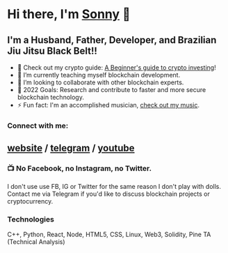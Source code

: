 # Hi there, I'm [Sonny](https://sonnyparlin.com) 👋 


## I'm a Husband, Father, Developer, and Brazilian Jiu Jitsu Black Belt!!

- 🔭 Check out my crypto guide: [A Beginner's guide to crypto investing](https://bit.ly/cryptoguide2022)!
- 🌱 I’m currently teaching myself blockchain development.
- 👯 I’m looking to collaborate with other blockchain experts.
- 🥅 2022 Goals: Research and contribute to faster and more secure blockchain technology.
- ⚡ Fun fact: I'm an accomplished musician, [check out my music](https://music.youtube.com/playlist?list=PLj9lh13xPM4NtMGzpbghwBlWZ_3LaUk_P&feature=share).

### Connect with me:

[website](https://sonnyparlin.com) /
[telegram](https://t.me/sonnygrapples) /
[youtube](https://www.youtube.com/c/sonnyparlin)
---

### 📺 No Facebook, no Instagram, no Twitter.

I don't use use FB, IG or Twitter for the same reason I don't play with dolls. Contact me via Telegram if you'd like to discuss blockchain projects or cryptocurrency. 

### Technologies

C++, Python, React, Node, HTML5, CSS, Linux, Web3, Solidity, Pine TA (Technical Analysis)
